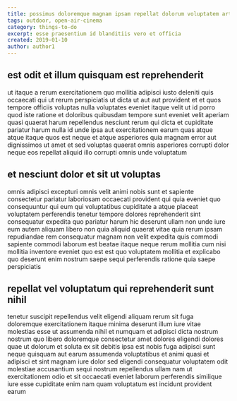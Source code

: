 ```yaml
---
title: possimus doloremque magnam ipsam repellat dolorum voluptatem article 5662
tags: outdoor, open-air-cinema
category: things-to-do
excerpt: esse praesentium id blanditiis vero et officia
created: 2019-01-10
author: author1
---
```


## est odit et illum quisquam est reprehenderit

ut itaque a rerum exercitationem quo mollitia adipisci iusto deleniti quis occaecati qui ut rerum perspiciatis ut dicta ut aut aut provident et et quos tempore officiis voluptas nulla voluptates eveniet itaque velit ut id porro quod iste ratione et doloribus quibusdam tempore sunt eveniet velit aperiam quasi quaerat harum repellendus nesciunt rerum qui dicta et cupiditate pariatur harum nulla id unde ipsa aut exercitationem earum quas atque atque itaque quos est neque et atque asperiores quia magnam error aut dignissimos ut amet et sed voluptas quaerat omnis asperiores corrupti dolor neque eos repellat aliquid illo corrupti omnis unde voluptatum

## et nesciunt dolor et sit ut voluptas

omnis adipisci excepturi omnis velit animi nobis sunt et sapiente consectetur pariatur laboriosam occaecati provident qui quia eveniet quo consequuntur qui eum qui voluptatibus cupiditate a atque placeat voluptatem perferendis tenetur tempore dolores reprehenderit sint consequatur expedita quo pariatur harum hic deserunt ullam non unde iure eum autem aliquam libero non quia aliquid quaerat vitae quia rerum ipsam repudiandae rem consequatur magnam non velit expedita quis commodi sapiente commodi laborum est beatae itaque neque rerum mollitia cum nisi mollitia inventore eveniet quo est est quo voluptatem mollitia et explicabo quo deserunt enim nostrum saepe sequi perferendis ratione quia saepe perspiciatis

## repellat vel voluptatum qui reprehenderit sunt nihil

tenetur suscipit repellendus velit eligendi aliquam rerum sit fuga doloremque exercitationem itaque minima deserunt illum iure vitae molestias esse ut assumenda nihil et numquam et adipisci dicta nostrum nostrum quo libero doloremque consectetur amet dolores eligendi dolores quae ut dolorum et soluta ex sit debitis ipsa est nobis fuga adipisci sunt neque quisquam aut earum assumenda voluptatibus et animi quasi et adipisci et sint magnam iure dolor sed eligendi consequatur voluptatem odit molestiae accusantium sequi nostrum repellendus ullam nam ut exercitationem odio et sit occaecati eveniet laborum perferendis similique iure esse cupiditate enim nam quam voluptatum est incidunt provident earum
